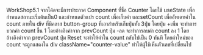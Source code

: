 WorkShop5.1
จากโค้ดจะมีการประกาศ Component ที่ชื่อ Counter โดยใช้ useState เพื่อกำหนดสถานะเริ่มต้นเป็น0 และกำหนดตัวแปร count เพื่อเก็บค่า และsetCount เพื่ออัพเดทค่าใน count 
ภายใน div ที่มีคลาส button-group ที่เอาสำหรับเก็บปุ่มทั้ง 3ปุ่ม
โดยปุ่ม +เพิ่ม จะทำการบวกค่า count ขึ้น 1 โดยอ้างอิงค่าจาก prevCount
ปุ่ม -ลด จะทำการลบค่า count ลง 1 โดยอ้างอิงค่าจาก prevCount
ปุ่ม Reset จะทำให้ค่าใน count กลับไปเป็น 0 ทันที
โดยค่าใหม่ของ count จะถูกแสดงใน div className="counter-value" ทำให้ผู้ใช้เห็นตัวเลขที่เปลี่ยนไป
